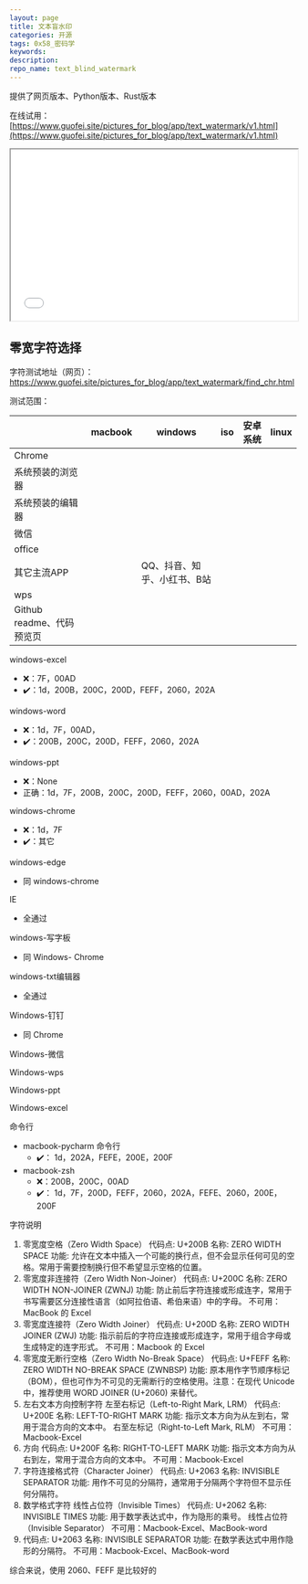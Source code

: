 ```yaml
---
layout: page
title: 文本盲水印
categories: 开源
tags: 0x58_密码学
keywords:
description:
repo_name: text_blind_watermark
---
```


提供了网页版本、Python版本、Rust版本


在线试用：[https://www.guofei.site/pictures_for_blog/app/text_watermark/v1.html](https://www.guofei.site/pictures_for_blog/app/text_watermark/v1.html)

<iframe src="/pictures_for_blog/app/text_watermark/v1.html" width="100%" height="300em" marginwidth="10%"></iframe>


## 零宽字符选择


字符测试地址（网页）：https://www.guofei.site/pictures_for_blog/app/text_watermark/find_chr.html


测试范围：

|| macbook| windows | iso | 安卓系统 | linux
|--|--|--|--|--|--|
| Chrome | 
| 系统预装的浏览器 | 
| 系统预装的编辑器 | 
| 微信 | 
| office | 
| 其它主流APP ||QQ、抖音、知乎、小红书、B站|
| wps |
| Github readme、代码预览页 |  |






 windows-excel
 - ❌：7F，00AD
 - ✔️：1d，200B，200C，200D，FEFF，2060，202A

 windows-word
 - ❌：1d，7F，00AD，
 - ✔️：200B，200C，200D，FEFF，2060，202A

windows-ppt
- ❌：None
- 正确：1d，7F，200B，200C，200D，FEFF，2060，00AD，202A


windows-chrome
- ❌：1d，7F
- ✔️：其它

windows-edge
- 同 windows-chrome

IE
- 全通过


windows-写字板
- 同 Windows- Chrome

windows-txt编辑器
- 全通过

Windows-钉钉
- 同 Chrome

Windows-微信

Windows-wps

Windows-ppt

Windows-excel



命令行
- macbook-pycharm 命令行
    - ✔️： 1d，202A，FEFE，200E，200F
- macbook-zsh
    - ❌：200B，200C，00AD
    - ✔️： 1d，7F，200D，FEFF，2060，202A，FEFE、2060，200E，200F



字符说明

1. 零宽度空格（Zero Width Space）
代码点: U+200B
名称: ZERO WIDTH SPACE
功能: 允许在文本中插入一个可能的换行点，但不会显示任何可见的空格。常用于需要控制换行但不希望显示空格的位置。
2. 零宽度非连接符（Zero Width Non-Joiner）
代码点: U+200C
名称: ZERO WIDTH NON-JOINER (ZWNJ)
功能: 防止前后字符连接或形成连字，常用于书写需要区分连接性语言（如阿拉伯语、希伯来语）中的字母。
不可用：MacBook 的 Excel
3. 零宽度连接符（Zero Width Joiner）
代码点: U+200D
名称: ZERO WIDTH JOINER (ZWJ)
功能: 指示前后的字符应连接或形成连字，常用于组合字母或生成特定的连字形式。
不可用：Macbook 的 Excel
4. 零宽度无断行空格（Zero Width No-Break Space）
代码点: U+FEFF
名称: ZERO WIDTH NO-BREAK SPACE (ZWNBSP)
功能: 原本用作字节顺序标记（BOM），但也可作为不可见的无需断行的空格使用。注意：在现代 Unicode 中，推荐使用 WORD JOINER (U+2060) 来替代。
5. 左右文本方向控制字符
左至右标记（Left-to-Right Mark, LRM）
代码点: U+200E
名称: LEFT-TO-RIGHT MARK
功能: 指示文本方向为从左到右，常用于混合方向的文本中。
右至左标记（Right-to-Left Mark, RLM）
不可用：Macbook-Excel
6. 方向
代码点: U+200F
名称: RIGHT-TO-LEFT MARK
功能: 指示文本方向为从右到左，常用于混合方向的文本中。
不可用：Macbook-Excel
6. 字符连接格式符（Character Joiner）
代码点: U+2063
名称: INVISIBLE SEPARATOR
功能: 用作不可见的分隔符，通常用于分隔两个字符但不显示任何分隔符。
7. 数学格式字符
线性占位符（Invisible Times）
代码点: U+2062
名称: INVISIBLE TIMES
功能: 用于数学表达式中，作为隐形的乘号。
线性占位符（Invisible Separator）
不可用：Macbook-Excel、MacBook-word
8. 代码点: U+2063
名称: INVISIBLE SEPARATOR
功能: 在数学表达式中用作隐形的分隔符。
不可用：Macbook-Excel、MacBook-word



综合来说，使用 2060、FEFF 是比较好的


